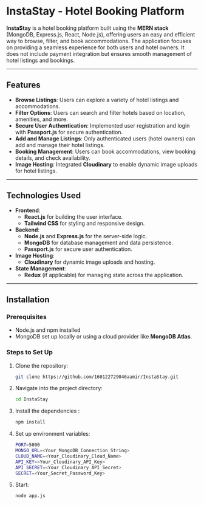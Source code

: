 # **InstaStay - Hotel Booking Platform**

**InstaStay** is a hotel booking platform built using the **MERN stack** (MongoDB, Express.js, React, Node.js), offering users an easy and efficient way to browse, filter, and book accommodations. The application focuses on providing a seamless experience for both users and hotel owners. It does not include payment integration but ensures smooth management of hotel listings and bookings.

---

## **Features**

- **Browse Listings**: Users can explore a variety of hotel listings and accommodations.
- **Filter Options**: Users can search and filter hotels based on location, amenities, and more.
- **Secure User Authentication**: Implemented user registration and login with **Passport.js** for secure authentication.
- **Add and Manage Listings**: Only authenticated users (hotel owners) can add and manage their hotel listings.
- **Booking Management**: Users can book accommodations, view booking details, and check availability.
- **Image Hosting**: Integrated **Cloudinary** to enable dynamic image uploads for hotel listings.

---

## **Technologies Used**

- **Frontend**:
  - **React.js** for building the user interface.
  - **Tailwind CSS** for styling and responsive design.
- **Backend**:
  - **Node.js** and **Express.js** for the server-side logic.
  - **MongoDB** for database management and data persistence.
  - **Passport.js** for secure user authentication.
- **Image Hosting**:
  - **Cloudinary** for dynamic image uploads and hosting.
- **State Management**:
  - **Redux** (if applicable) for managing state across the application.

---

## **Installation**

### **Prerequisites**
- Node.js and npm installed
- MongoDB set up locally or using a cloud provider like **MongoDB Atlas**.

### **Steps to Set Up**

1. Clone the repository:
   ```bash
   git clone https://github.com/160122729046aamir/InstaStay.git
2. Navigate into the project directory:
   ```bash
   cd InstaStay
3. Install the dependencies :
   ```bash
   npm install
4. Set up environment variables:
   ```bash
   PORT=5000
   MONGO_URL=<Your_MongoDB_Connection_String>
   CLOUD_NAME=<Your_Cloudinary_Cloud_Name>
   API_KEY=<Your_Cloudinary_API_Key>
   API_SECRET=<Your_Cloudinary_API_Secret>
   SECRET=<Your_Secret_Password_Key>

5. Start:
   ```bash
   node app.js
